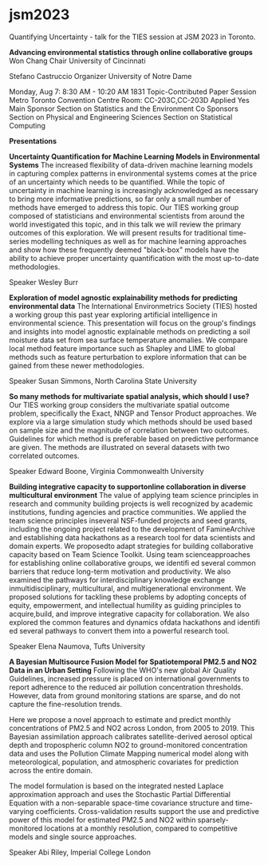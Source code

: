# jsm2023

Quantifying Uncertainty - talk for the TIES session at JSM 2023 in Toronto.

**Advancing environmental statistics through online collaborative groups**
Won Chang Chair
University of Cincinnati
 
Stefano Castruccio Organizer
University of Notre Dame
 
Monday, Aug 7: 8:30 AM - 10:20 AM
1831 
Topic-Contributed Paper Session 
Metro Toronto Convention Centre 
Room: CC-203C,CC-203D 
Applied
Yes
Main Sponsor    Section on Statistics and the Environment
Co Sponsors   
Section on Physical and Engineering Sciences
Section on Statistical Computing

**Presentations**

**Uncertainty Quantification for Machine Learning Models in Environmental Systems**
The increased flexibility of data-driven machine learning models in capturing complex patterns in environmental
systems comes at the price of an uncertainty which needs to be quantified. While the topic of uncertainty in machine
learning is increasingly acknowledged as necessary to bring more informative predictions, so far only a small number
of methods have emerged to address this topic. Our TIES working group composed of statisticians and environmental 
scientists from around the world investigated this topic, and in this talk we will review the primary outcomes of
this exploration. We will present results for traditional time-series modelling techniques as well as for machine 
learning approaches and show how these frequently deemed "black-box" models have the ability to achieve proper 
uncertainty quantification with the most up-to-date methodologies. 

Speaker
Wesley Burr

**Exploration of model agnostic explainability methods for predicting environmental data**
The International Environmetrics Society (TIES) hosted a working group this past year exploring artificial intelligence 
in environmental science. This presentation will focus on the group's findings and insights into model agnostic explainable
methods on predicting a soil moisture data set from sea surface temperature anomalies. We compare local method feature
importance such as Shapley and LIME to global methods such as feature perturbation to explore information that can be gained
from these newer methodologies. 

Speaker
Susan Simmons, North Carolina State University

**So many methods for multivariate spatial analysis, which should I use?**
Our TIES working group considers the multivariate spatial outcome problem, specifically the Exact, NNGP and Tensor Product approaches. 
We explore via a large simulation study which methods should be used based on sample size and the magnitude of correlation between two outcomes.
Guidelines for which method is preferable based on predictive performance are given. The methods are illustrated on several datasets with two correlated outcomes. 

Speaker
Edward Boone, Virginia Commonwealth University

**Building integrative capacity to supportonline collaboration in diverse multicultural environment**
The value of applying team science principles in research and community building projects is well recognized by academic 
institutions, funding agencies and practice communities. We applied the team science principles inseveral NSF-funded projects
and seed grants, including the ongoing project related to the development of FamineArchive and establishing data hackathons 
as a research tool for data scientists and domain experts. We proposedto adapt strategies for building collaborative capacity 
based on Team Science Toolkit. Using team scienceapproaches for establishing online collaborative groups, we identifi ed several 
common barriers that reduce long-term motivation and productivity. We also examined the pathways for interdisciplinary knowledge 
exchange inmultidisciplinary, multicultural, and multigenerational environment. We proposed solutions for tackling these problems
by adopting concepts of equity, empowerment, and intellectual humility as guiding principles to acquire,build, and improve integrative
capacity for collaboration. We also explored the common features and dynamics ofdata hackathons and identifi ed several pathways 
to convert them into a powerful research tool. 

Speaker
Elena Naumova, Tufts University

**A Bayesian Multisource Fusion Model for Spatiotemporal PM2.5 and NO2 Data in an Urban Setting**
Following the WHO's new global Air Quality Guidelines, increased pressure is placed on international governments to report 
adherence to the reduced air pollution concentration thresholds. However, data from ground monitoring stations are sparse, 
and do not capture the fine-resolution trends.

Here we propose a novel approach to estimate and predict monthly concentrations of PM2.5 and NO2 across London, from 2005 to 2019. 
This Bayesian assimilation approach calibrates satellite-derived aerosol optical depth and tropospheric column NO2 to ground-monitored 
concentration data and uses the Pollution Climate Mapping numerical model along with meteorological, population, and atmospheric 
covariates for prediction across the entire domain.

The model formulation is based on the integrated nested Laplace approximation approach and uses the Stochastic Partial Differential 
Equation with a non-separable space-time covariance structure and time-varying coefficients. Cross-validation results support the use
and predictive power of this model for estimated PM2.5 and NO2 within sparsely-monitored locations at a monthly resolution, compared 
to competitive models and single source approaches. 

Speaker
Abi Riley, Imperial College London

